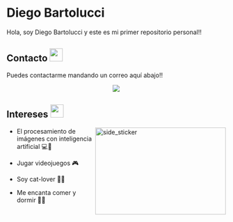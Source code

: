 # Diego Bartolucci
Hola, soy Diego Bartolucci y este es mi primer repositorio personal!!

## Contacto <img src="https://media.giphy.com/media/cQz5MLlnP5rfa/giphy.gif" width="30px">

Puedes contactarme mandando un correo aquí abajo!!
<p align="center">
    <a href="mailto:diegobartoluccid@gmail.com">
        <img src="https://img.shields.io/badge/Gmail-D14836?style=for-the-badge&logo=gmail&logoColor=white"/>
    </a>
</p>

## Intereses <img src="https://i.giphy.com/media/v1.Y2lkPTc5MGI3NjExb2xyYXE0NTQwaHR6MHkyb2U0d3E4bWVzc3BleTZvNWx3b3pxZjV1ZCZlcD12MV9pbnRlcm5hbF9naWZfYnlfaWQmY3Q9Zw/13UoiCY2pJSwZW/giphy.gif" width="30px">

<img align="right" width=300px height=200px alt="side_sticker" src="https://i.giphy.com/media/v1.Y2lkPTc5MGI3NjExYTUxd2xmNGM4OWQ1aWVydTZpaHl5b3hvYW4xeGUwZ3ltNWZ6eWQyNiZlcD12MV9pbnRlcm5hbF9naWZfYnlfaWQmY3Q9Zw/uQkKavfX6TER2/giphy.gif" />

- El procesamiento de imágenes con inteligencia artificial 💻🧠

- Jugar videojuegos 🎮

- Soy cat-lover 🐱‍👤

- Me encanta comer y dormir 🌭😴